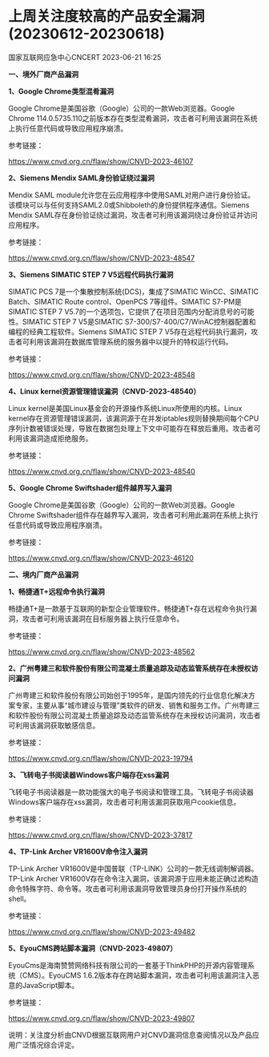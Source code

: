 #  上周关注度较高的产品安全漏洞(20230612-20230618)   
 国家互联网应急中心CNCERT   2023-06-21 16:25  
  
**一、境外厂商产品漏洞**  
  
**1、Google Chrome类型混肴漏洞**  
  
Google Chrome是美国谷歌（Google）公司的一款Web浏览器。Google Chrome
114.0.5735.110之前版本存在类型混肴漏洞，攻击者可利用该漏洞在系统上执行任意代码或导致应用程序崩溃。  
  
参考链接：  
  
https://www.cnvd.org.cn/flaw/show/CNVD-2023-46107  
  
**2、Siemens Mendix SAML身份验证绕过漏洞**  
  
Mendix SAML module允许您在云应用程序中使用SAML对用户进行身份验证。该模块可以与任何支持SAML2.0或Shibboleth的身份提供程序通信。Siemens Mendix SAML存在身份验证绕过漏洞，攻击者可利用该漏洞绕过身份验证并访问应用程序。  
  
参考链接：  
  
https://www.cnvd.org.cn/flaw/show/CNVD-2023-48547  
  
**3、Siemens SIMATIC STEP 7 V5远程代码执行漏洞**  
  
SIMATIC PCS 7是一个集散控制系统(DCS)，集成了SIMATIC WinCC、SIMATIC Batch、SIMATIC Route control、OpenPCS 7等组件。SIMATIC S7-PM是SIMATIC STEP 7 V5.7的一个选项包，它提供了在项目范围内分配消息号的可能性。SIMATIC STEP 7 V5是SIMATIC
S7-300/S7-400/C7/WinAC控制器配置和编程的经典工程软件。Siemens SIMATIC STEP 7 V5存在远程代码执行漏洞，攻击者可利用该漏洞在数据库管理系统的服务器中以提升的特权运行代码。  
  
参考链接：  
  
https://www.cnvd.org.cn/flaw/show/CNVD-2023-48548  
  
**4、Linux kernel资源管理错误漏洞（CNVD-2023-48540）**  
  
Linux kernel是美国Linux基金会的开源操作系统Linux所使用的内核。Linux kernel存在资源管理错误漏洞，该漏洞源于在并发iptables规则替换期间每个CPU序列计数被错误处理，导致在数据包处理上下文中可能存在释放后重用。攻击者可利用该漏洞造成拒绝服务。  
  
参考链接：  
  
https://www.cnvd.org.cn/flaw/show/CNVD-2023-48540  
  
**5、Google Chrome Swiftshader组件越界写入漏洞**  
  
Google Chrome是美国谷歌（Google）公司的一款Web浏览器。Google Chrome Swiftshader组件存在越界写入漏洞，攻击者可利用此漏洞在系统上执行任意代码或导致应用程序崩溃。  
  
参考链接：  
  
https://www.cnvd.org.cn/flaw/show/CNVD-2023-46120  
  
  
**二、境内厂商产品漏洞**  
  
**1、畅捷通T+远程命令执行漏洞**  
  
畅捷通T+是一款基于互联网的新型企业管理软件。畅捷通T+存在远程命令执行漏洞，攻击者可利用该漏洞在目标服务器上执行任意命令。  
  
参考链接：  
  
https://www.cnvd.org.cn/flaw/show/CNVD-2023-48562  
  
**2、广州粤建三和软件股份有限公司混凝土质量追踪及动态监管系统存在未授权访问漏洞**  
  
广州粤建三和软件股份有限公司始创于1995年，是国内领先的行业信息化解决方案专家，主要从事“城市建设与管理”类软件的研发、销售和服务工作。广州粤建三和软件股份有限公司混凝土质量追踪及动态监管系统存在未授权访问漏洞，攻击者可利用该漏洞获取敏感信息。  
  
参考链接：  
  
https://www.cnvd.org.cn/flaw/show/CNVD-2023-19794  
  
**3、飞转电子书阅读器Windows客户端存在xss漏洞**  
  
飞转电子书阅读器是一款功能强大的电子书阅读和管理工具。飞转电子书阅读器Windows客户端存在xss漏洞，攻击者可利用该漏洞获取用户cookie信息。  
  
参考链接：  
  
https://www.cnvd.org.cn/flaw/show/CNVD-2023-37817  
  
**4、TP-Link Archer VR1600V命令注入漏洞**  
  
TP-Link Archer VR1600V是中国普联（TP-LINK）公司的一款无线调制解调器。TP-Link Archer VR1600V存在命令注入漏洞，该漏洞源于应用未能正确过滤构造命令特殊字符、命令等。攻击者可利用该漏洞导致管理员身份打开操作系统的shell。  
  
参考链接：  
  
https://www.cnvd.org.cn/flaw/show/CNVD-2023-49482  
  
**5、EyouCMS跨站脚本漏洞（CNVD-2023-49807）**  
  
EyouCms是海南赞赞网络科技有限公司的一套基于ThinkPHP的开源内容管理系统（CMS）。EyouCMS 1.6.2版本存在跨站脚本漏洞，攻击者可利用该漏洞注入恶意的JavaScript脚本。  
  
参考链接：  
  
https://www.cnvd.org.cn/flaw/show/CNVD-2023-49807  
  
说明：关注度分析由CNVD根据互联网用户对CNVD漏洞信息查阅情况以及产品应用广泛情况综合评定。  
  
  
